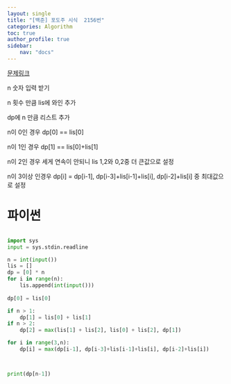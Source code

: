 ```yaml
---
layout: single
title: "[백준] 포도주 시식  2156번"
categories: Algorithm
toc: true
author_profile: true
sidebar:
    nav: "docs"
---
```


[문제링크](https://www.acmicpc.net/problem/2156)

n 숫자 입력 받기

n 횟수 만큼 lis에 와인 추가

dp에 n 만큼 리스트 추가

n이 0인 경우 dp[0] == lis[0]

n이 1인 경우 dp[1] == lis[0]+lis[1]

n이 2인 경우 세게 연속이 안되니 lis 1,2와 0,2중 더 큰값으로 설정

n이 3이상 인경우 dp[i] = dp[i-1], dp[i-3]+lis[i-1]+lis[i], dp[i-2]+lis[i] 중 최대값으로 설정



# 파이썬
```python

import sys
input = sys.stdin.readline

n = int(input())
lis = []
dp = [0] * n
for i in range(n):
    lis.append(int(input()))
    
dp[0] = lis[0]

if n > 1:
    dp[1] = lis[0] + lis[1]
if n > 2:
    dp[2] = max(lis[1] + lis[2], lis[0] + lis[2], dp[1])

for i in range(3,n):
    dp[i] = max(dp[i-1], dp[i-3]+lis[i-1]+lis[i], dp[i-2]+lis[i])



print(dp[n-1])

``` 